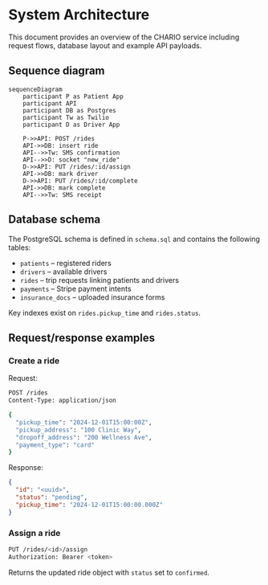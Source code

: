 # System Architecture

This document provides an overview of the CHARIO service including request flows, database layout and example API payloads.

## Sequence diagram

```mermaid
sequenceDiagram
    participant P as Patient App
    participant API
    participant DB as Postgres
    participant Tw as Twilio
    participant D as Driver App

    P->>API: POST /rides
    API->>DB: insert ride
    API-->>Tw: SMS confirmation
    API-->>D: socket "new_ride"
    D->>API: PUT /rides/:id/assign
    API->>DB: mark driver
    D->>API: PUT /rides/:id/complete
    API->>DB: mark complete
    API-->>Tw: SMS receipt
```

## Database schema

The PostgreSQL schema is defined in `schema.sql` and contains the following tables:

- `patients` – registered riders
- `drivers` – available drivers
- `rides` – trip requests linking patients and drivers
- `payments` – Stripe payment intents
- `insurance_docs` – uploaded insurance forms

Key indexes exist on `rides.pickup_time` and `rides.status`.

## Request/response examples

### Create a ride

Request:
```bash
POST /rides
Content-Type: application/json

{
  "pickup_time": "2024-12-01T15:00:00Z",
  "pickup_address": "100 Clinic Way",
  "dropoff_address": "200 Wellness Ave",
  "payment_type": "card"
}
```

Response:
```json
{
  "id": "<uuid>",
  "status": "pending",
  "pickup_time": "2024-12-01T15:00:00.000Z"
}
```

### Assign a ride

```bash
PUT /rides/<id>/assign
Authorization: Bearer <token>
```

Returns the updated ride object with `status` set to `confirmed`.
